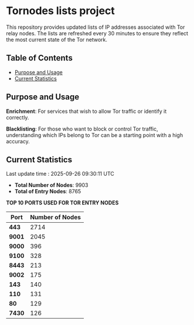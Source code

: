 # Tornodes lists project

This repository provides updated lists of IP addresses associated with Tor relay nodes. The lists are refreshed every 30 minutes to ensure they reflect the most current state of the Tor network.

## Table of Contents

- [Purpose and Usage](#purpose-and-usage)
- [Current Statistics](#current-statistics)


## Purpose and Usage

**Enrichment**: For services that wish to allow Tor traffic or identify it correctly.

**Blacklisting**: For those who want to block or control Tor traffic, understanding which IPs belong to Tor can be a starting point with a high accuracy.

## Current Statistics

Last update time : 2025-09-26 09:30:11 UTC

- **Total Number of Nodes**: 9903
- **Total of Entry Nodes**: 8765

**TOP 10 PORTS USED FOR TOR ENTRY NODES**

| **Port** | **Number of Nodes** |
|------|-----------------|
| **443**   | 2714  |
| **9001**   | 2045  |
| **9000**   | 396  |
| **9100**   | 328  |
| **8443**   | 213  |
| **9002**   | 175  |
| **143**   | 140  |
| **110**   | 131  |
| **80**   | 129  |
| **7430**   | 126  |

